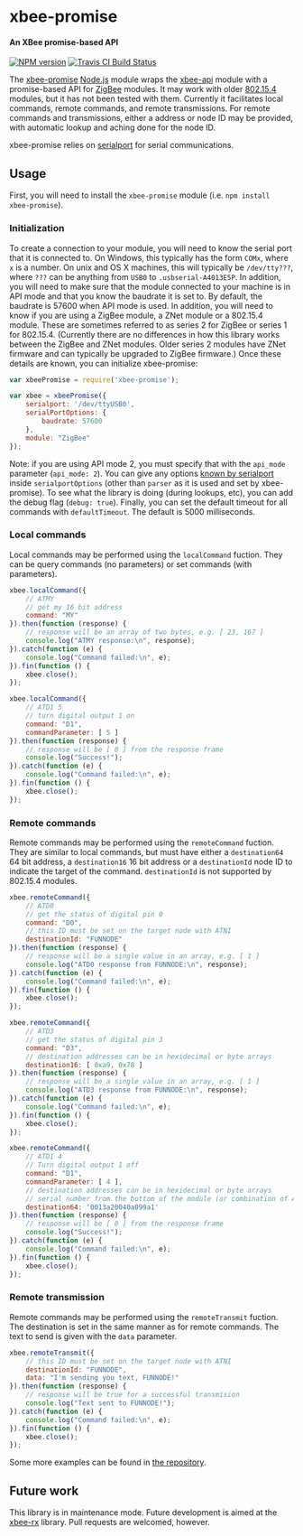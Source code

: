 # xbee-promise
#### An XBee promise-based API

[![NPM version](https://badge.fury.io/js/xbee-promise.svg)](http://badge.fury.io/js/xbee-promise)
[![Travis CI Build Status](https://api.travis-ci.org/101100/xbee-promise.svg)](https://travis-ci.org/101100/xbee-promise)

The [xbee-promise](http://github.com/101100/xbee-promise/) [Node.js](http://nodejs.org/)
module wraps the [xbee-api](http://github.com/jouz/xbee-api/) module with a promise-based
API for [ZigBee](http://en.wikipedia.org/wiki/ZigBee) modules.  It may work with older
[802.15.4](http://en.wikipedia.org/wiki/IEEE_802.15.4) modules, but it has not been
tested with them.  Currently it facilitates local commands, remote commands, and remote
transmissions.  For remote commands and transmissions, either a address or node ID may be
provided, with automatic lookup and aching done for the node ID.

xbee-promise relies on
[serialport](https://github.com/voodootikigod/node-serialport) for serial communications.

## Usage

First, you will need to install the `xbee-promise` module (i.e.
`npm install xbee-promise`).

### Initialization

To create a connection to your module, you will need to know the serial port that
it is connected to.  On Windows, this typically has the form `COMx`, where `x` is
a number.  On unix and OS X machines, this will typically be `/dev/tty???`, where
`???` can be anything from `USB0` to `.usbserial-A4013E5P`. In addition, you will
need to make sure that the module connected to your machine is in API mode and that
you know the baudrate it is set to.  By default, the baudrate is 57600 when API
mode is used.  In addition, you will need to know if you are using a ZigBee module, a ZNet module or a 802.15.4 module.  These are sometimes referred to as series 2 for ZigBee or series 1 for 802.15.4.  (Currently there are no differences in how this library works between the ZigBee and ZNet modules.  Older series 2 modules have ZNet firmware and can typically be upgraded to ZigBee firmware.)  Once these details are known, you can initialize xbee-promise:

```javascript
var xbeePromise = require('xbee-promise');

var xbee = xbeePromise({
    serialport: '/dev/ttyUSB0',
    serialPortOptions: {
        baudrate: 57600
    },
    module: "ZigBee"
});
```

Note: if you are using API mode 2, you must specify that with the `api_mode` parameter
(`api_mode: 2`).  You can give any options
[known by serialport](https://github.com/voodootikigod/node-serialport#to-use) inside
`serialportOptions` (other than `parser` as it is used and set by xbee-promise).  To see
what the library is doing (during lookups, etc), you can add the debug flag
(`debug: true`).  Finally, you can set the default timeout for all commands with
`defaultTimeout`.  The default is 5000 milliseconds.

### Local commands

Local commands may be performed using the `localCommand` fuction.  They can be query
commands (no parameters) or set commands (with parameters).

```javascript
xbee.localCommand({
    // ATMY
    // get my 16 bit address
    command: "MY"
}).then(function (response) {
    // response will be an array of two bytes, e.g. [ 23, 167 ]
    console.log("ATMY response:\n", response);
}).catch(function (e) {
    console.log("Command failed:\n", e);
}).fin(function () {
    xbee.close();
});
```


```javascript
xbee.localCommand({
    // ATD1 5
    // turn digital output 1 on
    command: "D1",
    commandParameter: [ 5 ]
}).then(function (response) {
    // response will be [ 0 ] from the response frame
    console.log("Success!");
}).catch(function (e) {
    console.log("Command failed:\n", e);
}).fin(function () {
    xbee.close();
});
```

### Remote commands

Remote commands may be performed using the `remoteCommand` fuction.  They are similar
to local commands, but must have either a `destination64` 64 bit address, a
`destination16` 16 bit address or a `destinationId` node ID to indicate the target of
the command.  `destinationId` is not supported by 802.15.4 modules.

```javascript
xbee.remoteCommand({
    // ATD0
    // get the status of digital pin 0
    command: "D0",
    // this ID must be set on the target node with ATNI
    destinationId: "FUNNODE"
}).then(function (response) {
    // response will be a single value in an array, e.g. [ 1 ]
    console.log("ATD0 response from FUNNODE:\n", response);
}).catch(function (e) {
    console.log("Command failed:\n", e);
}).fin(function () {
    xbee.close();
});
```


```javascript
xbee.remoteCommand({
    // ATD3
    // get the status of digital pin 3
    command: "D3",
    // destination addresses can be in hexidecimal or byte arrays
    destination16: [ 0xa9, 0x78 ]
}).then(function (response) {
    // response will be a single value in an array, e.g. [ 1 ]
    console.log("ATD3 response from FUNNODE:\n", response);
}).catch(function (e) {
    console.log("Command failed:\n", e);
}).fin(function () {
    xbee.close();
});
```


```javascript
xbee.remoteCommand({
    // ATD1 4
    // Turn digital output 1 off
    command: "D1",
    commandParameter: [ 4 ],
    // destination addresses can be in hexidecimal or byte arrays
    // serial number from the bottom of the module (or combination of ATSH and ATSL)
    destination64: '0013a20040a099a1'
}).then(function (response) {
    // response will be [ 0 ] from the response frame
    console.log("Success!");
}).catch(function (e) {
    console.log("Command failed:\n", e);
}).fin(function () {
    xbee.close();
});
```

### Remote transmission

Remote commands may be performed using the `remoteTransmit` fuction.  The destination
is set in the same manner as for remote commands.  The text to send is given with
the `data` parameter.

```javascript
xbee.remoteTransmit({
    // this ID must be set on the target node with ATNI
    destinationId: "FUNNODE",
    data: "I'm sending you text, FUNNODE!"
}).then(function (response) {
    // response will be true for a successful transmision
    console.log("Text sent to FUNNODE!");
}).catch(function (e) {
    console.log("Command failed:\n", e);
}).fin(function () {
    xbee.close();
});
```

Some more examples can be found in
[the repository](https://github.com/101100/xbee-promise/tree/master/examples).

## Future work

This library is in maintenance mode.  Future development is aimed at the
[xbee-rx](http://github.com/101100/xbee-rx/) library.  Pull requests are welcomed,
however.